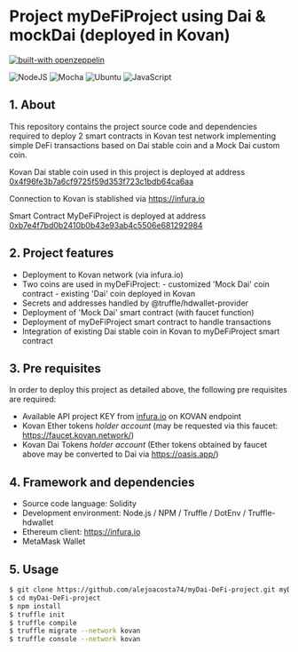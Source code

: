 # Project myDeFiProject using Dai & mockDai (deployed in Kovan)

[![built-with openzeppelin](https://img.shields.io/badge/built%20with-OpenZeppelin-3677FF)](https://docs.openzeppelin.com/)

<img alt="NodeJS" src="https://img.shields.io/badge/node.js%20-%2343853D.svg?&style=for-the-badge&logo=node.js&logoColor=white"/>

<img alt="Mocha" src="https://img.shields.io/badge/-mocha-%238D6748?&style=for-the-badge&logo=mocha&logoColor=white"/>


<img alt="Ubuntu" src="https://img.shields.io/badge/Ubuntu-E95420?style=for-the-badge&logo=ubuntu&logoColor=white" />

<img alt="JavaScript" src="https://img.shields.io/badge/javascript%20-%23323330.svg?&style=for-the-badge&logo=javascript&logoColor=%23F7DF1E"/>


## 1. About

This repository contains the project source code and dependencies required to deploy 2 smart contracts in Kovan test network implementing simple DeFi transactions based on Dai stable coin and a Mock Dai custom coin.

Kovan Dai stable coin used in this project is deployed at address [0x4f96fe3b7a6cf9725f59d353f723c1bdb64ca6aa](https://kovan.etherscan.io/token/0x4f96fe3b7a6cf9725f59d353f723c1bdb64ca6aa)

Connection to Kovan is stablished via <https://infura.io>

Smart Contract MyDeFiProject is deployed at address [0xb7e4f7bd0b2410b0b43e93ab4c5506e681292984](https://kovan.etherscan.io/address/0xb7e4f7bd0b2410b0b43e93ab4c5506e681292984)

## 2. Project features

- Deployment to Kovan network (via infura.io)
- Two coins are used in myDeFiProject:
        - customized 'Mock Dai' coin contract
        - existing 'Dai' coin deployed in Kovan
- Secrets and addresses handled by @truffle/hdwallet-provider
- Deployment of 'Mock Dai' smart contract (with faucet function)
- Deployment of myDeFiProject smart contract to handle transactions
- Integration of existing Dai stable coin in Kovan to myDeFiProject smart contract

## 3. Pre requisites

In order to deploy this project as detailed above, the following pre requisites are required:

- Available API project KEY from [infura.io](https://infura.io) on KOVAN endpoint
- Kovan Ether tokens *holder account* (may be requested via this faucet: <https://faucet.kovan.network/>)
- Kovan Dai Tokens *holder account* (Ether tokens obtained by faucet above may be converted to Dai via  <https://oasis.app/>)


## 4. Framework and dependencies

- Source code language: Solidity
- Development environment: Node.js / NPM / Truffle / DotEnv / Truffle-hdwallet
- Ethereum client: <https://infura.io>
- MetaMask Wallet

## 5. Usage

```bash
$ git clone https://github.com/alejoacosta74/myDai-DeFi-project.git myDai-DeFi-project
$ cd myDai-DeFi-project
$ npm install
$ truffle init
$ truffle compile
$ truffle migrate --network kovan
$ truffle console --network kovan
```

